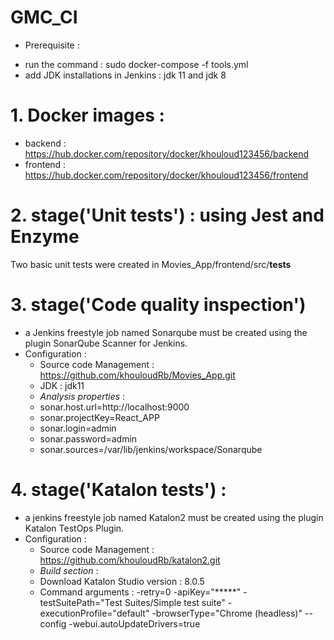 # GMC_CI

- Prerequisite : 
* run the command : sudo docker-compose -f tools.yml 
* add JDK installations in Jenkins : jdk 11 and jdk 8

# 1. Docker images : 
* backend : https://hub.docker.com/repository/docker/khouloud123456/backend 
* frontend  : https://hub.docker.com/repository/docker/khouloud123456/frontend

# 2. stage('Unit tests') : using Jest and Enzyme 
Two basic unit tests were created in Movies_App/frontend/src/__tests__

# 3. stage('Code quality inspection')
* a Jenkins freestyle job named Sonarqube must be created using the plugin SonarQube Scanner for Jenkins.
* Configuration : 
  * Source code Management : https://github.com/khouloudRb/Movies_App.git
  * JDK : jdk11
  * *Analysis properties* : 
  - sonar.host.url=http://localhost:9000
  - sonar.projectKey=React_APP
  - sonar.login=admin
  - sonar.password=admin
  - sonar.sources=/var/lib/jenkins/workspace/Sonarqube

# 4. stage('Katalon tests') : 
* a jenkins freestyle job named Katalon2 must be created using the plugin Katalon TestOps Plugin.
* Configuration :
  * Source code Management : https://github.com/khouloudRb/katalon2.git 
  * *Build section* : 
  - Download Katalon Studio version : 8.0.5
  - Command arguments : 
-retry=0 -apiKey="*****" -testSuitePath="Test Suites/Simple test suite" -executionProfile="default" -browserType="Chrome (headless)" --config -webui.autoUpdateDrivers=true 
